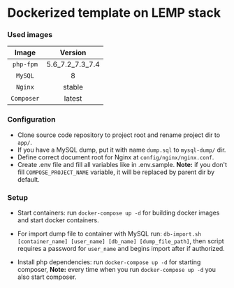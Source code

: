 Dockerized template on LEMP stack
=================================

### Used images ###

|     Image     |      Version      |
|     :---:     |       :---:       |
|   `php-fpm`   |  5.6_7.2_7.3_7.4  |
|    `MySQL`    |         8         |
|    `Nginx`    |      stable       |
|   `Composer`  |      latest       |

### Configuration ###

 * Clone source code repository to project root and rename project dir to `app/`.
 * If you have a MySQL dump, put it with name `dump.sql` to `mysql-dump/` dir.
 * Define correct document root for Nginx at `config/nginx/nginx.conf`.
 * Create .env file and fill all variables like in .env.sample. **Note:** if you don't fill `COMPOSE_PROJECT_NAME` 
 variable, it will be replaced by parent dir by default.
 
### Setup ###
 * Start containers: run `docker-compose up -d` for building docker images and start docker containers.
 
 * For import dump file to container with MySQL run: `db-import.sh [container_name] [user_name] [db_name] [dump_file_path]`, then script requires a password for `user_name` and begins import after if authorized.
 
 * Install php dependencies: run `docker-compose up -d` for starting composer, **Note:** every time when you run
 `docker-compose up -d` you also start composer.
